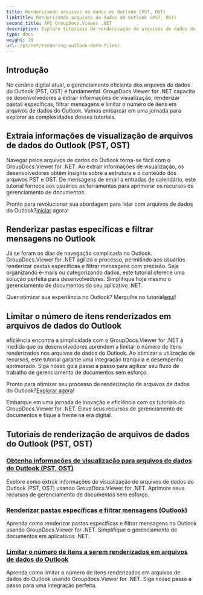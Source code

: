 ```yaml
---
title: Renderizando arquivos de dados do Outlook (PST, OST)
linktitle: Renderizando arquivos de dados do Outlook (PST, OST)
second_title: API GroupDocs.Viewer .NET
description: Explore tutoriais de renderização de arquivos de dados do Outlook (PST, OST) com GroupDocs.Viewer para .NET. Descubra técnicas eficientes de gerenciamento de documentos sem esforço.
type: docs
weight: 39
url: /pt/net/rendering-outlook-data-files/
---
```

## Introdução

No cenário digital atual, o gerenciamento eficiente dos arquivos de dados do Outlook (PST, OST) é fundamental. GroupDocs.Viewer for .NET capacita os desenvolvedores a extrair informações de visualização, renderizar pastas específicas, filtrar mensagens e limitar o número de itens em arquivos de dados do Outlook. Vamos embarcar em uma jornada para explorar as complexidades desses tutoriais.

## Extraia informações de visualização de arquivos de dados do Outlook (PST, OST)
Navegar pelos arquivos de dados do Outlook torna-se fácil com o GroupDocs.Viewer for .NET. Ao extrair informações de visualização, os desenvolvedores obtêm insights sobre a estrutura e o conteúdo dos arquivos PST e OST. De mensagens de email a entradas de calendário, este tutorial fornece aos usuários as ferramentas para aprimorar os recursos de gerenciamento de documentos. 

 Pronto para revolucionar sua abordagem para lidar com arquivos de dados do Outlook?[iniciar](./get-view-info-outlook-data-file/) agora!

## Renderizar pastas específicas e filtrar mensagens no Outlook
Já se foram os dias de navegação complicada no Outlook. GroupDocs.Viewer for .NET agiliza o processo, permitindo aos usuários renderizar pastas específicas e filtrar mensagens com precisão. Seja organizando e-mails ou categorizando dados, este tutorial oferece uma solução perfeita para desenvolvedores. Simplifique hoje mesmo o gerenciamento de documentos do seu aplicativo .NET.

 Quer otimizar sua experiência no Outlook? Mergulhe no tutorial[aqui](./render-specific-folders-and-filter-messages-outlook/)!

## Limitar o número de itens renderizados em arquivos de dados do Outlook
eficiência encontra a simplicidade com o GroupDocs.Viewer for .NET à medida que os desenvolvedores aprendem a limitar o número de itens renderizados nos arquivos de dados do Outlook. Ao otimizar a utilização de recursos, este tutorial garante uma integração tranquila e desempenho aprimorado. Siga nosso guia passo a passo para agilizar seu fluxo de trabalho de gerenciamento de documentos sem esforço.

 Pronto para otimizar seu processo de renderização de arquivos de dados do Outlook?[Explorar agora](./limit-items-to-render-outlook-data-files/)!

Embarque em uma jornada de inovação e eficiência com os tutoriais do GroupDocs.Viewer for .NET. Eleve seus recursos de gerenciamento de documentos e fique à frente na era digital.
## Tutoriais de renderização de arquivos de dados do Outlook (PST, OST)
### [Obtenha informações de visualização para arquivos de dados do Outlook (PST, OST)](./get-view-info-outlook-data-file/)
Explore como extrair informações de visualização de arquivos de dados do Outlook (PST, OST) usando GroupDocs.Viewer for .NET. Aprimore seus recursos de gerenciamento de documentos sem esforço.
### [Renderizar pastas específicas e filtrar mensagens (Outlook)](./render-specific-folders-and-filter-messages-outlook/)
Aprenda como renderizar pastas específicas e filtrar mensagens no Outlook usando GroupDocs.Viewer for .NET. Simplifique o gerenciamento de documentos em aplicativos .NET.
### [Limitar o número de itens a serem renderizados em arquivos de dados do Outlook](./limit-items-to-render-outlook-data-files/)
Aprenda como limitar o número de itens renderizados em arquivos de dados do Outlook usando Groupdocs.Viewer for .NET. Siga nosso passo a passo para uma integração perfeita.